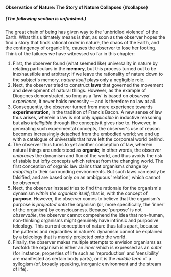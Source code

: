 #### Observation of Nature: The Story of Nature Collapses {#collapse}

##### (The following section is unfinished.)

The great chain of being has given way to the 'unbridled violence' of the Earth.
What this ultimately means is that, as soon as the observer hopes the find a
story that finds rational order in nature, the chaos of the Earth, and the
contingency of organic life, causes the observer to lose her footing. Think of
the failures we have witnessed so far in this chapter:

1. First, the observer found (what seemed like) universality in nature by
   relating particulars in the **memory**, but this process turned out to be
   inexhaustible and arbitrary: if we leave the rationality of nature down to
   the subject's memory, *nature itself* plays only a negligible role.
2. Next, the observer tried to construct **laws** that governed the movement and
   development of natural things. However, as the example of Diogenes
   demonstrated, so long as a 'law' is based on *observed experience*, it never
   holds necessity -- and is therefore no law at all.
3. Consequently, the observer turned from mere experience towards
   **experimentation**, in the tradition of Francis Bacon. A new sense of law
   thus arises, wherein a law is not only *applicable* in inductive reasoning
   but also *intelligible* through the concepts it gives rise to. However, in
   generating such experimental concepts, the observer's use of reason becomes
   increasingly detached from the embodied world; we end up with a catalogue of
   universals that have left the corporeal world behind.
4. The observer thus turns to yet another conception of law, wherein natural
   things are understood as **organic**; in other words, the observer *embraces*
   the dynamism and flux of the world, and thus avoids the risk of stable but
   lofty concepts which retreat from the changing world. The first conception of
   organic law claims that organisms change by *adapting* to their surrounding
   environments. But such laws can easily be falsified, and are based only on an
   ambiguous 'relation', which cannot be observed.
5. Next, the observer instead tries to find the rationale for the organism's
   dynamism *within the organism itself*; that is, with the concept of
   **purpose**. However, the observer comes to believe that the organism's
   purpose is *projected onto* the organism (or, more specifically, the 'inner'
   of the organism) by consciousness. Because 'purpose' is not *observable*, the
   observer cannot comprehend the idea that non-human, non-thinking organisms
   might genuinely have intrinsic and purposive teleology. This current
   conception of nature thus falls apart, because the patterns and regularities
   in nature's dynamism cannot be explained by a teleology that is merely
   projected onto the world.
6. Finally, the observer makes multiple attempts to envision organisms as
   twofold: the organism is either an *inner* which is expressed as an *outer*
   (for instance, properties of life such as 'reproduction' and 'sensibility'
   are manifested as certain body parts), or it is the *middle term* of a
   syllogism (of, broadly speaking, inorganic environment and the stream of
   life).
